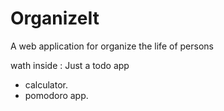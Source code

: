 # OrganizeIt
A web application for organize the life of persons

wath inside : Just a todo app 
- calculator.
- pomodoro app.
